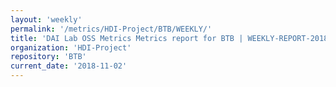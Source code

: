 ```yaml
---
layout: 'weekly'
permalink: '/metrics/HDI-Project/BTB/WEEKLY/'
title: 'DAI Lab OSS Metrics Metrics report for BTB | WEEKLY-REPORT-2018-11-02'
organization: 'HDI-Project'
repository: 'BTB'
current_date: '2018-11-02'
---
```

